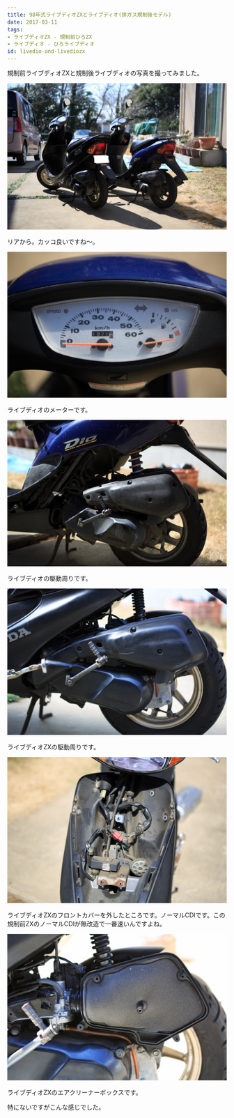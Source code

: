 ```yaml
---
title: 98年式ライブディオZXとライブディオ(排ガス規制後モデル)
date: 2017-03-11
tags:
- ライブディオZX - 規制前ひろZX
- ライブディオ - ひろライブディオ
id: livedio-and-livediozx
---
```


<p class="sentence">規制前ライブディオZXと規制後ライブディオの写真を撮ってみました。</p>
<div class="center spacing"><img class="img-fluid" src="/photo/diary/2017.03.11_01.jpg" alt=""></div>
<p class="sentence spacing">リアから。カッコ良いですね〜。</p>
<div class="center spacing"><img class="img-fluid" src="/photo/diary/2017.03.11_02.jpg" alt=""></div>
<p class="sentence spacing">ライブディオのメーターです。</p>
<div class="center spacing"><img class="img-fluid" src="/photo/diary/2017.03.11_03.jpg" alt=""></div>
<p class="sentence spacing">ライブディオの駆動周りです。</p>
<div class="center spacing"><img class="img-fluid" src="/photo/diary/2017.03.11_04.jpg" alt=""></div>
<p class="sentence spacing">ライブディオZXの駆動周りです。</p>
<div class="center spacing"><img class="img-fluid" src="/photo/diary/2017.03.11_05.jpg" alt=""></div>
<p class="sentence spacing">ライブディオZXのフロントカバーを外したところです。ノーマルCDIです。この規制前ZXのノーマルCDIが無改造で一番速いんですよね。</p>
<div class="center spacing"><img class="img-fluid" src="/photo/diary/2017.03.11_06.jpg" alt=""></div>
<p class="sentence spacing">ライブディオZXのエアクリーナーボックスです。</p>
<p class="sentence spacing">特にないですがこんな感じでした。</p>
